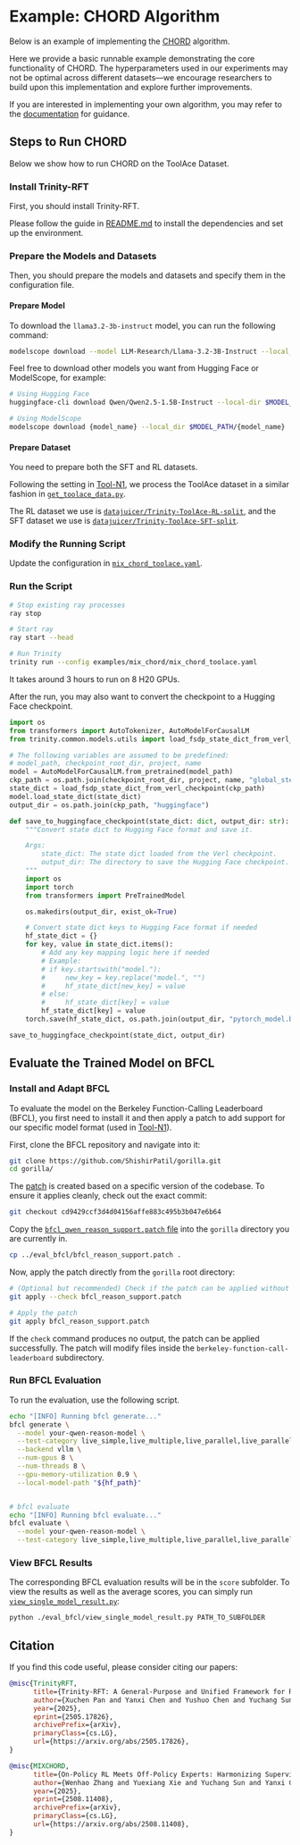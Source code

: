 # Example: CHORD Algorithm

Below is an example of implementing the [CHORD](https://arxiv.org/pdf/2508.11408) algorithm.

Here we provide a basic runnable example demonstrating the core functionality of CHORD. The hyperparameters used in our experiments may not be optimal across different datasets—we encourage researchers to build upon this implementation and explore further improvements.

If you are interested in implementing your own algorithm, you may refer to the [documentation](../../docs/sphinx_doc/source/tutorial/example_mix_algo.md) for guidance.

## Steps to Run CHORD

Below we show how to run CHORD on the ToolAce Dataset.

### Install Trinity-RFT

First, you should install Trinity-RFT.

Please follow the guide in [README.md](../../README.md) to install the dependencies and set up the environment.

### Prepare the Models and Datasets

Then, you should prepare the models and datasets and specify them in the configuration file.

#### Prepare Model

To download the `llama3.2-3b-instruct` model, you can run the following command:

```bash
modelscope download --model LLM-Research/Llama-3.2-3B-Instruct --local_dir $MODEL_PATH/{model_name}
```

Feel free to download other models you want from Hugging Face or ModelScope, for example:
```bash
# Using Hugging Face
huggingface-cli download Qwen/Qwen2.5-1.5B-Instruct --local-dir $MODEL_PATH/Qwen/Qwen2.5-1.5B-Instruct

# Using ModelScope
modelscope download {model_name} --local_dir $MODEL_PATH/{model_name}
```

#### Prepare Dataset

You need to prepare both the SFT and RL datasets.

Following the setting in [Tool-N1](https://github.com/NVlabs/Tool-N1/), we process the ToolAce dataset in a similar fashion in [`get_toolace_data.py`](../grpo_toolcall/get_toolace_data.py).

The RL dataset we use is [`datajuicer/Trinity-ToolAce-RL-split`](https://huggingface.co/datasets/datajuicer/Trinity-ToolAce-RL-split), and the SFT dataset we use is [`datajuicer/Trinity-ToolAce-SFT-split`](https://huggingface.co/datasets/datajuicer/Trinity-ToolAce-SFT-split).


### Modify the Running Script

Update the configuration in [`mix_chord_toolace.yaml`](mix_chord_toolace.yaml).

### Run the Script

```bash
# Stop existing ray processes
ray stop

# Start ray
ray start --head

# Run Trinity
trinity run --config examples/mix_chord/mix_chord_toolace.yaml
```

It takes around 3 hours to run on 8 H20 GPUs.

After the run, you may also want to convert the checkpoint to a Hugging Face checkpoint.

```python
import os
from transformers import AutoTokenizer, AutoModelForCausalLM
from trinity.common.models.utils import load_fsdp_state_dict_from_verl_checkpoint

# The following variables are assumed to be predefined:
# model_path, checkpoint_root_dir, project, name
model = AutoModelForCausalLM.from_pretrained(model_path)
ckp_path = os.path.join(checkpoint_root_dir, project, name, "global_step_100", "actor")
state_dict = load_fsdp_state_dict_from_verl_checkpoint(ckp_path)
model.load_state_dict(state_dict)
output_dir = os.path.join(ckp_path, "huggingface")

def save_to_huggingface_checkpoint(state_dict: dict, output_dir: str):
    """Convert state dict to Hugging Face format and save it.

    Args:
        state_dict: The state dict loaded from the Verl checkpoint.
        output_dir: The directory to save the Hugging Face checkpoint.
    """
    import os
    import torch
    from transformers import PreTrainedModel

    os.makedirs(output_dir, exist_ok=True)

    # Convert state dict keys to Hugging Face format if needed
    hf_state_dict = {}
    for key, value in state_dict.items():
        # Add any key mapping logic here if needed
        # Example:
        # if key.startswith("model."):
        #     new_key = key.replace("model.", "")
        #     hf_state_dict[new_key] = value
        # else:
        #     hf_state_dict[key] = value
        hf_state_dict[key] = value
    torch.save(hf_state_dict, os.path.join(output_dir, "pytorch_model.bin"))

save_to_huggingface_checkpoint(state_dict, output_dir)
```

## Evaluate the Trained Model on BFCL

### Install and Adapt BFCL

To evaluate the model on the Berkeley Function-Calling Leaderboard (BFCL), you first need to install it and then apply a patch to add support for our specific model format (used in [Tool-N1](https://github.com/NVlabs/Tool-N1/)).

First, clone the BFCL repository and navigate into it:
```bash
git clone https://github.com/ShishirPatil/gorilla.git
cd gorilla/
```

The [patch](./eval_bfcl/bfcl_reason_support.patch) is created based on a specific version of the codebase. To ensure it applies cleanly, check out the exact commit:
```bash
git checkout cd9429ccf3d4d04156affe883c495b3b047e6b64
```

Copy the [`bfcl_qwen_reason_support.patch` file](./eval_bfcl/bfcl_reason_support.patch) into the `gorilla` directory you are currently in.

```bash
cp ../eval_bfcl/bfcl_reason_support.patch .
```

Now, apply the patch directly from the `gorilla` root directory:
```bash
# (Optional but recommended) Check if the patch can be applied without errors
git apply --check bfcl_reason_support.patch

# Apply the patch
git apply bfcl_reason_support.patch
```
If the `check` command produces no output, the patch can be applied successfully. The patch will modify files inside the `berkeley-function-call-leaderboard` subdirectory.


### Run BFCL Evaluation

To run the evaluation, use the following script.
```bash
echo "[INFO] Running bfcl generate..."
bfcl generate \
  --model your-qwen-reason-model \
  --test-category live_simple,live_multiple,live_parallel,live_parallel_multiple,simple,multiple,parallel,parallel_multiple \
  --backend vllm \
  --num-gpus 8 \
  --num-threads 8 \
  --gpu-memory-utilization 0.9 \
  --local-model-path "${hf_path}"


# bfcl evaluate
echo "[INFO] Running bfcl evaluate..."
bfcl evaluate \
  --model your-qwen-reason-model \
  --test-category live_simple,live_multiple,live_parallel,live_parallel_multiple,simple,multiple,parallel,parallel_multiple
```

### View BFCL Results

The corresponding BFCL evaluation results will be in the `score` subfolder.
To view the results as well as the average scores, you can simply run [`view_single_model_result.py`](./eval_bfcl/view_single_model_result.py):

```bash
python ./eval_bfcl/view_single_model_result.py PATH_TO_SUBFOLDER
```

## Citation

If you find this code useful, please consider citing our papers:
```bibtex
@misc{TrinityRFT,
      title={Trinity-RFT: A General-Purpose and Unified Framework for Reinforcement Fine-Tuning of Large Language Models},
      author={Xuchen Pan and Yanxi Chen and Yushuo Chen and Yuchang Sun and Daoyuan Chen and Wenhao Zhang and Yuexiang Xie and Yilun Huang and Yilei Zhang and Dawei Gao and Weijie Shi and Yaliang Li and Bolin Ding and Jingren Zhou},
      year={2025},
      eprint={2505.17826},
      archivePrefix={arXiv},
      primaryClass={cs.LG},
      url={https://arxiv.org/abs/2505.17826},
}

@misc{MIXCHORD,
      title={On-Policy RL Meets Off-Policy Experts: Harmonizing Supervised Fine-Tuning and Reinforcement Learning via Dynamic Weighting},
      author={Wenhao Zhang and Yuexiang Xie and Yuchang Sun and Yanxi Chen and Guoyin Wang and Yaliang Li and Bolin Ding and Jingren Zhou},
      year={2025},
      eprint={2508.11408},
      archivePrefix={arXiv},
      primaryClass={cs.LG},
      url={https://arxiv.org/abs/2508.11408},
}
```
